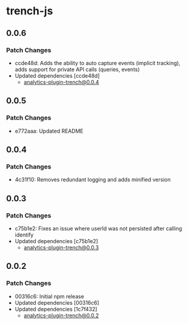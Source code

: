 # trench-js

## 0.0.6

### Patch Changes

- ccde48d: Adds the ability to auto capture events (implicit tracking), adds support for private API calls (queries, events)
- Updated dependencies [ccde48d]
  - analytics-plugin-trench@0.0.4

## 0.0.5

### Patch Changes

- e772aaa: Updated README

## 0.0.4

### Patch Changes

- 4c31f10: Removes redundant logging and adds minified version

## 0.0.3

### Patch Changes

- c75b1e2: Fixes an issue where userId was not persisted after calling identify
- Updated dependencies [c75b1e2]
  - analytics-plugin-trench@0.0.3

## 0.0.2

### Patch Changes

- 00316c6: Initial npm release
- Updated dependencies [00316c6]
- Updated dependencies [1c7f432]
  - analytics-plugin-trench@0.0.2
